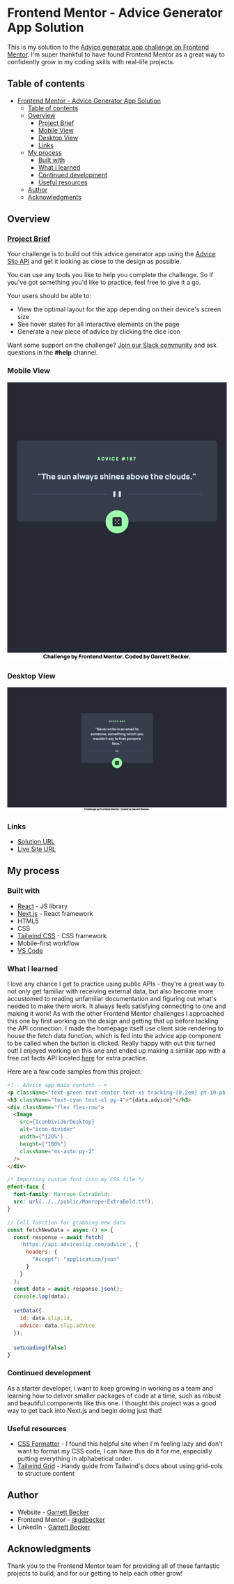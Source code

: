 # Frontend Mentor - Advice Generator App Solution

This is my solution to the [Advice generator app challenge on Frontend Mentor](https://www.frontendmentor.io/challenges/advice-generator-app-QdUG-13db). I'm super thankful to have found Frontend Mentor as a great way to confidently grow in my coding skills with real-life projects. 

## Table of contents

- [Frontend Mentor - Advice Generator App Solution](#frontend-mentor---advice-generator-app-solution)
  - [Table of contents](#table-of-contents)
  - [Overview](#overview)
    - [Project Brief](#project-brief)
    - [Mobile View](#mobile-view)
    - [Desktop View](#desktop-view)
    - [Links](#links)
  - [My process](#my-process)
    - [Built with](#built-with)
    - [What I learned](#what-i-learned)
    - [Continued development](#continued-development)
    - [Useful resources](#useful-resources)
  - [Author](#author)
  - [Acknowledgments](#acknowledgments)

## Overview

### [Project Brief](./project%20brief/)

Your challenge is to build out this advice generator app using the [Advice Slip API](https://api.adviceslip.com) and get it looking as close to the design as possible.

You can use any tools you like to help you complete the challenge. So if you've got something you'd like to practice, feel free to give it a go.

Your users should be able to:

- View the optimal layout for the app depending on their device's screen size
- See hover states for all interactive elements on the page
- Generate a new piece of advice by clicking the dice icon

Want some support on the challenge? [Join our Slack community](https://www.frontendmentor.io/slack) and ask questions in the **#help** channel.

### Mobile View

![](./advice-app-mobile.jpg)

### Desktop View

![](./advice-app-desktop.jpg)


### Links

- [Solution URL](https://www.frontendmentor.io/solutions/advice-app-with-next-tailwind-8S94c3c-U-)
- [Live Site URL](https://advice-app-gdbecker.netlify.app)

## My process

### Built with

- [React](https://reactjs.org/) - JS library
- [Next.js](https://nextjs.org) - React framework
- HTML5
- CSS
- [Tailwind CSS](https://tailwindcss.com) - CSS framework
- Mobile-first workflow
- [VS Code](https://code.visualstudio.com)

### What I learned

I love any chance I get to practice using public APIs - they're a great way to not only get familiar with receiving external data, but also become more accustomed to reading unfamiliar documentation and figuring out what's needed to make them work. It always feels satisfying connecting to one and making it work! As with the other Frontend Mentor challenges I approached this one by first working on the design and getting that up before tackling the API connection. I made the homepage itself use client side rendering to house the fetch data function, which is fed into the advice app component to be called when the button is clicked. Really happy with out this turned out! I enjoyed working on this one and ended up making a similar app with a free cat facts API located [here](https://github.com/gdbecker/next-js-cat-facts) for extra practice.

Here are a few code samples from this project:

```html
<!-- Advice app main content -->
<p className="text-green text-center text-xs tracking-[0.2em] pt-10 pb-2">ADVICE #{data.id}</p>
<h3 className="text-cyan text-xl py-4">"{data.advice}"</h3>
<div className="flex flex-row">
  <Image 
    src={IconDividerDesktop}
    alt="icon-divider"
    width={'120%'}
    height={'100%'}
    className="mx-auto py-2"
  />
</div>
```

```css
/* Importing custom font into my CSS file */
@font-face {
  font-family: Manrope-ExtraBold;
  src: url(../../public/Manrope-ExtraBold.ttf);
}
```

```js
// Call function for grabbing new data
const fetchNewData = async () => {
  const response = await fetch(
    'https://api.adviceslip.com/advice', {
      headers: {
        "Accept": "application/json"
      }
    }
  );  
  const data = await response.json();
  console.log(data);

  setData({
    id: data.slip.id,
    advice: data.slip.advice
  });

  setLoading(false)
}
```

### Continued development

As a starter developer, I want to keep growing in working as a team and learning how to deliver smaller packages of code at a time, such as robust and beautiful components like this one. I thought this project was a good way to get back into Next.js and begin doing just that!

### Useful resources

- [CSS Formatter](http://www.lonniebest.com/FormatCSS/) - I found this helpful site when I'm feeling lazy and don't want to format my CSS code, I can have this do it for me, especially putting everything in alphabetical order.
- [Tailwind Grid](https://tailwindcss.com/docs/grid-template-columns) - Handy guide from Tailwind's docs about using grid-cols to structure content

## Author

- Website - [Garrett Becker]()
- Frontend Mentor - [@gdbecker](https://www.frontendmentor.io/profile/gdbecker)
- LinkedIn - [Garrett Becker](https://www.linkedin.com/in/garrett-becker-923b4a106/)

## Acknowledgments

Thank you to the Frontend Mentor team for providing all of these fantastic projects to build, and for our getting to help each other grow!